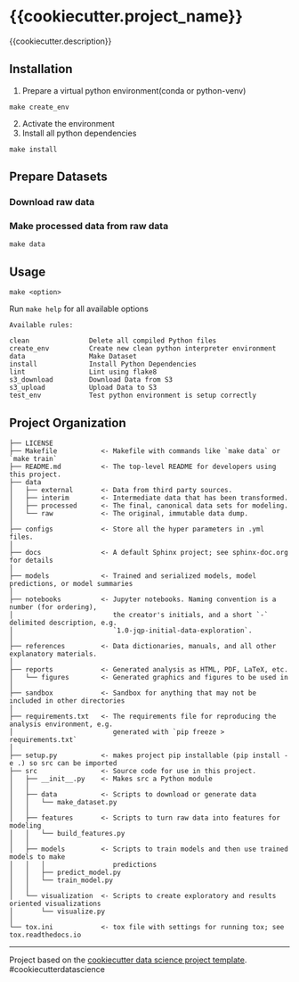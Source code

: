 # {{cookiecutter.project_name}}

{{cookiecutter.description}}


## Installation

1. Prepare a virtual python environment(conda or python-venv)
```
make create_env
```
2. Activate the environment
3. Install all python dependencies
```
make install
```


## Prepare Datasets

### Download raw data



### Make processed data from raw data
```
make data
```


## Usage

```
make <option>
```

Run `make help` for all available options
```
Available rules:

clean               Delete all compiled Python files 
create_env          Create new clean python interpreter environment 
data                Make Dataset 
install             Install Python Dependencies 
lint                Lint using flake8 
s3_download         Download Data from S3 
s3_upload           Upload Data to S3 
test_env            Test python environment is setup correctly 
```


## Project Organization
```
├── LICENSE
├── Makefile           <- Makefile with commands like `make data` or `make train`
├── README.md          <- The top-level README for developers using this project.
├── data
│   ├── external       <- Data from third party sources.
│   ├── interim        <- Intermediate data that has been transformed.
│   ├── processed      <- The final, canonical data sets for modeling.
│   └── raw            <- The original, immutable data dump.
│
├── configs            <- Store all the hyper parameters in .yml files.
│
├── docs               <- A default Sphinx project; see sphinx-doc.org for details
│
├── models             <- Trained and serialized models, model predictions, or model summaries
│
├── notebooks          <- Jupyter notebooks. Naming convention is a number (for ordering),
│                         the creator's initials, and a short `-` delimited description, e.g.
│                         `1.0-jqp-initial-data-exploration`.
│
├── references         <- Data dictionaries, manuals, and all other explanatory materials.
│
├── reports            <- Generated analysis as HTML, PDF, LaTeX, etc.
│   └── figures        <- Generated graphics and figures to be used in 
│
├── sandbox            <- Sandbox for anything that may not be included in other directories
│
├── requirements.txt   <- The requirements file for reproducing the analysis environment, e.g.
│                         generated with `pip freeze > requirements.txt`
│
├── setup.py           <- makes project pip installable (pip install -e .) so src can be imported
├── src                <- Source code for use in this project.
│   ├── __init__.py    <- Makes src a Python module
│   │
│   ├── data           <- Scripts to download or generate data
│   │   └── make_dataset.py
│   │
│   ├── features       <- Scripts to turn raw data into features for modeling
│   │   └── build_features.py
│   │
│   ├── models         <- Scripts to train models and then use trained models to make
│   │   │                 predictions
│   │   ├── predict_model.py
│   │   └── train_model.py
│   │
│   └── visualization  <- Scripts to create exploratory and results oriented visualizations
│       └── visualize.py
│
└── tox.ini            <- tox file with settings for running tox; see tox.readthedocs.io
```

---

Project based on the [cookiecutter data science project template](https://drivendata.github.io/cookiecutter-data-science/). #cookiecutterdatascience
